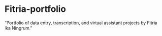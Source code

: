 # Fitria-portfolio
“Portfolio of data entry, transcription, and virtual assistant projects by Fitria Ika Ningrum.”
